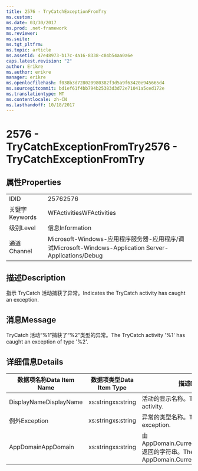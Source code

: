 ```yaml
---
title: 2576 - TryCatchExceptionFromTry
ms.custom: 
ms.date: 03/30/2017
ms.prod: .net-framework
ms.reviewer: 
ms.suite: 
ms.tgt_pltfrm: 
ms.topic: article
ms.assetid: 47e48973-b17c-4a16-8338-c84b54aa0a6e
caps.latest.revision: "2"
author: Erikre
ms.author: erikre
manager: erikre
ms.openlocfilehash: f038b3d728020980382f3d5a9f63420e945665d4
ms.sourcegitcommit: bd1ef61f4bb794b25383d3d72e71041a5ced172e
ms.translationtype: MT
ms.contentlocale: zh-CN
ms.lasthandoff: 10/18/2017
---
```

# <a name="2576---trycatchexceptionfromtry"></a><span data-ttu-id="d2f39-102">2576 - TryCatchExceptionFromTry</span><span class="sxs-lookup"><span data-stu-id="d2f39-102">2576 - TryCatchExceptionFromTry</span></span>
## <a name="properties"></a><span data-ttu-id="d2f39-103">属性</span><span class="sxs-lookup"><span data-stu-id="d2f39-103">Properties</span></span>  
  
|||  
|-|-|  
|<span data-ttu-id="d2f39-104">ID</span><span class="sxs-lookup"><span data-stu-id="d2f39-104">ID</span></span>|<span data-ttu-id="d2f39-105">2576</span><span class="sxs-lookup"><span data-stu-id="d2f39-105">2576</span></span>|  
|<span data-ttu-id="d2f39-106">关键字</span><span class="sxs-lookup"><span data-stu-id="d2f39-106">Keywords</span></span>|<span data-ttu-id="d2f39-107">WFActivities</span><span class="sxs-lookup"><span data-stu-id="d2f39-107">WFActivities</span></span>|  
|<span data-ttu-id="d2f39-108">级别</span><span class="sxs-lookup"><span data-stu-id="d2f39-108">Level</span></span>|<span data-ttu-id="d2f39-109">信息</span><span class="sxs-lookup"><span data-stu-id="d2f39-109">Information</span></span>|  
|<span data-ttu-id="d2f39-110">通道</span><span class="sxs-lookup"><span data-stu-id="d2f39-110">Channel</span></span>|<span data-ttu-id="d2f39-111">Microsoft-Windows-应用程序服务器-应用程序/调试</span><span class="sxs-lookup"><span data-stu-id="d2f39-111">Microsoft-Windows-Application Server-Applications/Debug</span></span>|  
  
## <a name="description"></a><span data-ttu-id="d2f39-112">描述</span><span class="sxs-lookup"><span data-stu-id="d2f39-112">Description</span></span>  
 <span data-ttu-id="d2f39-113">指示 TryCatch 活动捕获了异常。</span><span class="sxs-lookup"><span data-stu-id="d2f39-113">Indicates the TryCatch activity has caught an exception.</span></span>  
  
## <a name="message"></a><span data-ttu-id="d2f39-114">消息</span><span class="sxs-lookup"><span data-stu-id="d2f39-114">Message</span></span>  
 <span data-ttu-id="d2f39-115">TryCatch 活动“%1”捕获了“%2”类型的异常。</span><span class="sxs-lookup"><span data-stu-id="d2f39-115">The TryCatch activity '%1' has caught an exception of type '%2'.</span></span>  
  
## <a name="details"></a><span data-ttu-id="d2f39-116">详细信息</span><span class="sxs-lookup"><span data-stu-id="d2f39-116">Details</span></span>  
  
|<span data-ttu-id="d2f39-117">数据项名称</span><span class="sxs-lookup"><span data-stu-id="d2f39-117">Data Item Name</span></span>|<span data-ttu-id="d2f39-118">数据项类型</span><span class="sxs-lookup"><span data-stu-id="d2f39-118">Data Item Type</span></span>|<span data-ttu-id="d2f39-119">描述</span><span class="sxs-lookup"><span data-stu-id="d2f39-119">Description</span></span>|  
|--------------------|--------------------|-----------------|  
|<span data-ttu-id="d2f39-120">DisplayName</span><span class="sxs-lookup"><span data-stu-id="d2f39-120">DisplayName</span></span>|<span data-ttu-id="d2f39-121">xs:string</span><span class="sxs-lookup"><span data-stu-id="d2f39-121">xs:string</span></span>|<span data-ttu-id="d2f39-122">活动的显示名称。</span><span class="sxs-lookup"><span data-stu-id="d2f39-122">The display name of the activity.</span></span>|  
|<span data-ttu-id="d2f39-123">例外</span><span class="sxs-lookup"><span data-stu-id="d2f39-123">Exception</span></span>|<span data-ttu-id="d2f39-124">xs:string</span><span class="sxs-lookup"><span data-stu-id="d2f39-124">xs:string</span></span>|<span data-ttu-id="d2f39-125">异常的类型名称。</span><span class="sxs-lookup"><span data-stu-id="d2f39-125">The type name of the exception.</span></span>|  
|<span data-ttu-id="d2f39-126">AppDomain</span><span class="sxs-lookup"><span data-stu-id="d2f39-126">AppDomain</span></span>|<span data-ttu-id="d2f39-127">xs:string</span><span class="sxs-lookup"><span data-stu-id="d2f39-127">xs:string</span></span>|<span data-ttu-id="d2f39-128">由 AppDomain.CurrentDomain.FriendlyName 返回的字符串。</span><span class="sxs-lookup"><span data-stu-id="d2f39-128">The string returned by AppDomain.CurrentDomain.FriendlyName.</span></span>|

